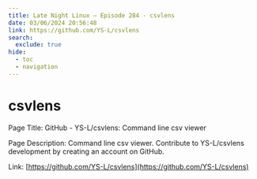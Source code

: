 ```yaml
---
title: Late Night Linux – Episode 284 - csvlens
date: 03/06/2024 20:56:48
link: https://github.com/YS-L/csvlens
search:
  exclude: true
hide:
  - toc
  - navigation
---
```


# csvlens

Page Title: GitHub - YS-L/csvlens: Command line csv viewer

Page Description: Command line csv viewer. Contribute to YS-L/csvlens development by creating an account on GitHub. 

Link: [https://github.com/YS-L/csvlens](https://github.com/YS-L/csvlens)